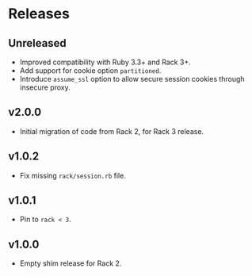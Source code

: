 # Releases

## Unreleased

  - Improved compatibility with Ruby 3.3+ and Rack 3+.
  - Add support for cookie option `partitioned`.
  - Introduce `assume_ssl` option to allow secure session cookies through insecure proxy.

## v2.0.0

  - Initial migration of code from Rack 2, for Rack 3 release.

## v1.0.2

  - Fix missing `rack/session.rb` file.

## v1.0.1

  - Pin to `rack < 3`.

## v1.0.0

  - Empty shim release for Rack 2.
